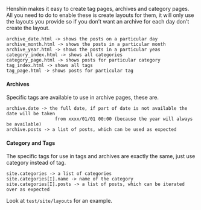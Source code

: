 Henshin makes it easy to create tag pages, archives and category pages. All you need to do to enable these is create layouts for them, it will only use the layouts you provide so if you don’t want an archive for each day don’t create the layout.

    archive_date.html -> shows the posts on a particular day
    archive_month.html -> shows the posts in a particular month
    archive_year.html -> shows the posts in a particular yeas
    category_index.html -> shows all categories
    category_page.html -> shows posts for particular category
    tag_index.html -> shows all tags
    tag_page.html -> shows posts for particular tag


#### Archives

Specific tags are available to use in archive pages, these are.

    archive.date -> the full date, if part of date is not available the date will be taken 
                      from xxxx/01/01 00:00 (because the year will always be available)
    archive.posts -> a list of posts, which can be used as expected


#### Category and Tags

The specific tags for use in tags and archives are exactly the same, just use category instead of tag.

    site.categories -> a list of categories
    site.categories[I].name -> name of the category
    site.categories[I].posts -> a list of posts, which can be iterated over as expected

Look at `test/site/layouts` for an example.